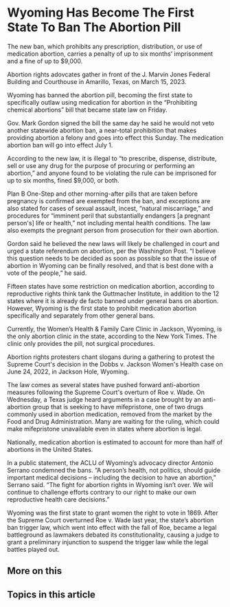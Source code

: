 # Wyoming Has Become The First State To Ban The Abortion Pill

The new ban, which prohibits any prescription, distribution, or use of medication abortion, carries a penalty of up to six months’ imprisonment and a fine of up to $9,000.

Abortion rights adovcates gather in front of the J. Marvin Jones Federal Building and Courthouse in Amarillo, Texas, on March 15, 2023.

Wyoming has banned the abortion pill, becoming the first state to specifically outlaw using medication for abortion in the “Prohibiting chemical abortions” bill that became state law on Friday.

Gov. Mark Gordon signed the bill the same day he said he would not veto another statewide abortion ban, a near-total prohibition that makes providing abortion a felony and goes into effect this Sunday. The medication abortion ban will go into effect July 1.

According to the new law, it is illegal to “to prescribe, dispense, distribute, sell or use any drug for the purpose of procuring or performing an abortion,” and anyone found to be violating the rule can be imprisoned for up to six months, fined $9,000, or both.

Plan B One-Step and other morning-after pills that are taken before pregnancy is confirmed are exempted from the ban, and exceptions are also stated for cases of sexual assault, incest, “natural miscarriage,” and procedures for “imminent peril that substantially endangers [a pregnant person's] life or health,” not including mental health conditions. The law also exempts the pregnant person from prosecution for their own abortion.

Gordon said he believed the new laws will likely be challenged in court and urged a state referendum on abortion, per the Washington Post. “I believe this question needs to be decided as soon as possible so that the issue of abortion in Wyoming can be finally resolved, and that is best done with a vote of the people,” he said.

Fifteen states have some restriction on medication abortion, according to reproductive rights think tank the Guttmacher Institute, in addition to the 12 states where it is already de facto banned under general bans on abortion. However, Wyoming is the first state to prohibit medication abortion specifically and separately from other general bans.

Currently, the Women’s Health & Family Care Clinic in Jackson, Wyoming, is the only abortion clinic in the state, according to the New York Times. The clinic only provides the pill, not surgical procedures.

Abortion rights protesters chant slogans during a gathering to protest the Supreme Court's decision in the Dobbs v. Jackson Women's Health case on June 24, 2022, in Jackson Hole, Wyoming.

The law comes as several states have pushed forward anti-abortion measures following the Supreme Court's overturn of Roe v. Wade. On Wednesday, a Texas judge heard arguments in a case brought by an anti-abortion group that is seeking to have mifepristone, one of two drugs commonly used in abortion medication, removed from the market by the Food and Drug Administration. Many are waiting for the ruling, which could make mifepristone unavailable even in states where abortion is legal.

Nationally, medication abortion is estimated to account for more than half of abortions in the United States.

In a public statement, the ACLU of Wyoming’s advocacy director Antonio Serrano condemned the bans. “A person’s health, not politics, should guide important medical decisions – including the decision to have an abortion,” Serrano said. “The fight for abortion rights in Wyoming isn’t over. We will continue to challenge efforts contrary to our right to make our own reproductive health care decisions.”

Wyoming was the first state to grant women the right to vote in 1869. After the Supreme Court overturned Roe v. Wade last year, the state’s abortion ban trigger law, which went into effect with the fall of Roe, became a legal battleground as lawmakers debated its constitutionality, causing a judge to grant a preliminary injunction to suspend the trigger law while the legal battles played out.

## More on this

## Topics in this article

